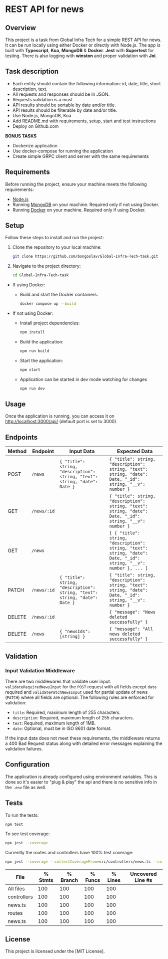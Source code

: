 # REST API for news

## Overview

This project is a task from Global Infra Tech for a simple REST API for news. It can be run locally using either Docker or directly with Node.js. The app is built with **Typescript**, **Koa**, **MongoDB** & **Docker**. **Jest** with **Supertest** for testing. There is also logging with **winston** and proper validation with **Joi**.

## Task description

- Each entity should contain the following information: id, date, title, short description, text.
- All requests and responses should be in JSON.
- Requests validation is a must
- API results should be sortable by date and/or title.
- API results should be filterable by date and/or title.
- Use Node.js, MongoDB, Koa
- Add README.md with requirements, setup, start and test instructions
- Deploy on Github.com

**BONUS TASKS**

- Dockerize application
- Use docker-compose for running the application
- Create simple GRPC client and server with the same requirements

## Requirements

Before running the project, ensure your machine meets the following requirements:

- [Node.js](https://nodejs.org/en/download/)
- Running [MongoDB](https://www.mongodb.com/try/download/community) on your machine. Required only if not using Docker.
- Running [Docker](https://www.docker.com/products/docker-desktop) on your machine. Required only if using Docker.

## Setup

Follow these steps to install and run the project:

1. Clone the repository to your local machine:

   ```bash
   git clone https://github.com/bongoslav/Global-Infra-Tech-task.git
   ```

2. Navigate to the project directory:

   ```bash
   cd Global-Infra-Tech-task
   ```

- If using Docker:

  - Build and start the Docker containers:

    ```bash
    docker compose up --build
    ```

- If not using Docker:

  - Install project dependencies:

    ```bash
    npm install
    ```

  - Build the application:

    ```bash
    npm run build
    ```

  - Start the application:

    ```bash
    npm start
    ```

  - Application can be started in dev mode watching for changes
    ```bash
    npm run dev
    ```

## Usage

Once the application is running, you can access it on [http://localhost:3000/api/](http://localhost:3000/api/) (default port is set to 3000).

## Endpoints

| Method | Endpoint    | Input Data                                                                 | Expected Data                                                                                                     |
| ------ | ----------- | -------------------------------------------------------------------------- | ----------------------------------------------------------------------------------------------------------------- |
| POST   | `/news`     | `{ "title": string, "description": string, "text": string, "date": Date }` | `{ "title": string, "description": string, "text": string, "date": Date, "_id": string, "__v": number }`          |
| GET    | `/news/:id` |                                                                            | `{ "title": string, "description": string, "text": string, "date": Date, "_id": string, "__v": number }`          |
| GET    | `/news`     |                                                                            | `[ { "title": string, "description": string, "text": string, "date": Date, "_id": string, "__v": number }, ... ]` |
| PATCH  | `/news/:id` | `{ "title": string, "description": string, "text": string, "date": Date }` | `{ "title": string, "description": string, "text": string, "date": Date, "_id": string, "__v": number }`          |
| DELETE | `/news/:id` |                                                                            | `{ "message": "News deleted successfully" }`                                                                      |
| DELETE | `/news`     | `{ "newsIds": [string] }`                                                  | `{ "message": "All news deleted successfully" }`                                                                  |

## Validation

### Input Validation Middleware

There are two middlewares that validate user input. `validateRequiredNewsInput` for the `POST` request with all fields except `date` required and `validatePatchNewsInput` used for partial update of news (`PATCH`) where all fields are optional. The following rules are enforced for validation:

- `title`: Required, maximum length of 255 characters.
- `description`: Required, maximum length of 255 characters.
- `text`: Required, maximum length of 1MB.
- `date`: Optional, must be in ISO 8601 date format.

If the input data does not meet these requirements, the middleware returns a 400 Bad Request status along with detailed error messages explaining the validation failures.

## Configuration

The application is already configured using environment variables. This is done so it's easier to "plug & play" the api and there is no sensitive info in the `.env` file as well.

## Tests

To run the tests:

```bash
npm test
```

To see test coverage:

```bash
npx jest --coverage
```

Currently the routes and controllers have 100% test coverage:

```bash
npx jest --coverage --collectCoverageFrom=src/controllers/news.ts --collectCoverageFrom=src/routes/news.ts
```

| File        | % Stmts | % Branch | % Funcs | % Lines | Uncovered Line #s |
| ----------- | ------- | -------- | ------- | ------- | ----------------- |
| All files   | 100     | 100      | 100     | 100     |
| controllers | 100     | 100      | 100     | 100     |
| news.ts     | 100     | 100      | 100     | 100     |
| routes      | 100     | 100      | 100     | 100     |
| news.ts     | 100     | 100      | 100     | 100     |

## License

This project is licensed under the [MIT License].
